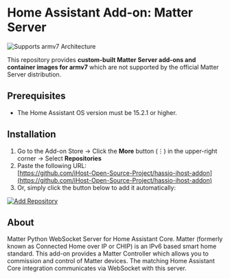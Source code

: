 # Home Assistant Add-on: Matter Server

![Supports armv7 Architecture](https://img.shields.io/badge/armv7-yes-green.svg)

This repository provides **custom-built Matter Server add-ons and container images for armv7** which are not supported by the official Matter Server distribution.

## Prerequisites

- The Home Assistant OS version must be 15.2.1 or higher.

## Installation
1. Go to the Add-on Store → Click the **More** button (⋮) in the upper-right corner → Select **Repositories**  
2. Paste the following URL:  
   [https://github.com/iHost-Open-Source-Project/hassio-ihost-addon](https://github.com/iHost-Open-Source-Project/hassio-ihost-addon)  
3. Or, simply click the button below to add it automatically:

[![Add Repository](https://my.home-assistant.io/badges/supervisor_add_addon_repository.svg)](https://my.home-assistant.io/redirect/supervisor_add_addon_repository/?repository_url=https%3A%2F%2Fgithub.com%2FiHost-Open-Source-Project%2Fhassio-ihost-addon)


## About

Matter Python WebSocket Server for Home Assistant Core. Matter (formerly
known as Connected Home over IP or CHIP) is an IPv6 based smart home
standard. This add-on provides a Matter Controller which allows you to
commission and control of Matter devices. The matching Home Assistant Core
integration communicates via WebSocket with this server.

